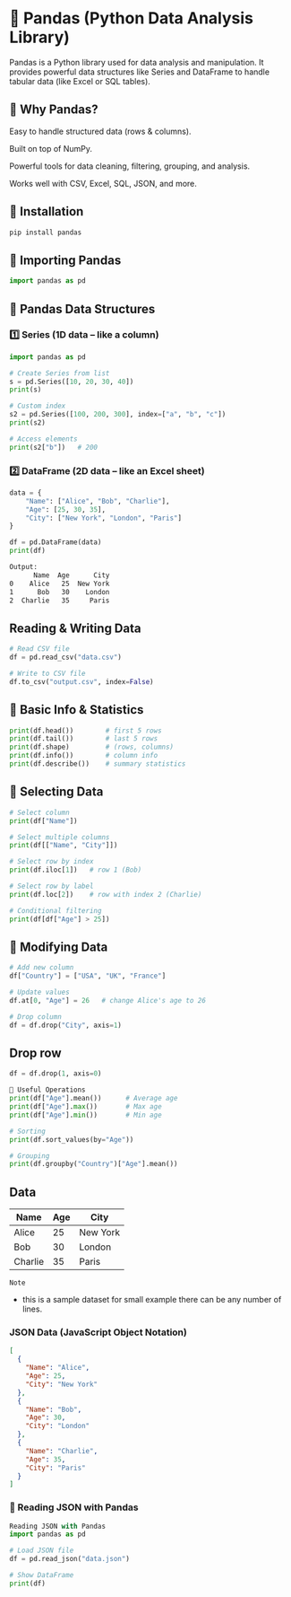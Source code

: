 # 🐼 Pandas (Python Data Analysis Library)

Pandas is a Python library used for data analysis and manipulation.
It provides powerful data structures like Series and DataFrame to handle tabular data (like Excel or SQL tables).

## 🔹 Why Pandas?

Easy to handle structured data (rows & columns).

Built on top of NumPy.

Powerful tools for data cleaning, filtering, grouping, and analysis.

Works well with CSV, Excel, SQL, JSON, and more.

## 🔹 Installation

```bash
pip install pandas
```

## 🔹 Importing Pandas
```python
import pandas as pd
```

## 🔹 Pandas Data Structures

### 1️⃣ Series (1D data – like a column)
```python
import pandas as pd

# Create Series from list
s = pd.Series([10, 20, 30, 40])
print(s)

# Custom index
s2 = pd.Series([100, 200, 300], index=["a", "b", "c"])
print(s2)

# Access elements
print(s2["b"])   # 200
```

### 2️⃣ DataFrame (2D data – like an Excel sheet)

```python
data = {
    "Name": ["Alice", "Bob", "Charlie"],
    "Age": [25, 30, 35],
    "City": ["New York", "London", "Paris"]
}

df = pd.DataFrame(data)
print(df)
```


```txt
Output:
      Name  Age      City
0    Alice   25  New York
1      Bob   30    London
2  Charlie   35     Paris
```

## Reading & Writing Data
```python
# Read CSV file
df = pd.read_csv("data.csv")

# Write to CSV file
df.to_csv("output.csv", index=False)
```

## 🔹 Basic Info & Statistics
```python
print(df.head())        # first 5 rows
print(df.tail())        # last 5 rows
print(df.shape)         # (rows, columns)
print(df.info())        # column info
print(df.describe())    # summary statistics
```

## 🔹 Selecting Data

```python
# Select column
print(df["Name"])

# Select multiple columns
print(df[["Name", "City"]])

# Select row by index
print(df.iloc[1])   # row 1 (Bob)

# Select row by label
print(df.loc[2])    # row with index 2 (Charlie)

# Conditional filtering
print(df[df["Age"] > 25])
```

## 🔹 Modifying Data
```python
# Add new column
df["Country"] = ["USA", "UK", "France"]

# Update values
df.at[0, "Age"] = 26   # change Alice's age to 26

# Drop column
df = df.drop("City", axis=1)

```


## Drop row
```python
df = df.drop(1, axis=0)

🔹 Useful Operations
print(df["Age"].mean())      # Average age
print(df["Age"].max())       # Max age
print(df["Age"].min())       # Min age

# Sorting
print(df.sort_values(by="Age"))

# Grouping
print(df.groupby("Country")["Age"].mean())
```

## Data
| Name    | Age | City     |
| ------- | --- | -------- |
| Alice   | 25  | New York |
| Bob     | 30  | London   |
| Charlie | 35  | Paris    |


 `Note`
- this is a sample dataset for small example there can be any number of lines.

### JSON Data (JavaScript Object Notation)

```json
[
  {
    "Name": "Alice",
    "Age": 25,
    "City": "New York"
  },
  {
    "Name": "Bob",
    "Age": 30,
    "City": "London"
  },
  {
    "Name": "Charlie",
    "Age": 35,
    "City": "Paris"
  }
]

```

### 🔹 Reading JSON with Pandas
```python
Reading JSON with Pandas
import pandas as pd

# Load JSON file
df = pd.read_json("data.json")

# Show DataFrame
print(df)
```